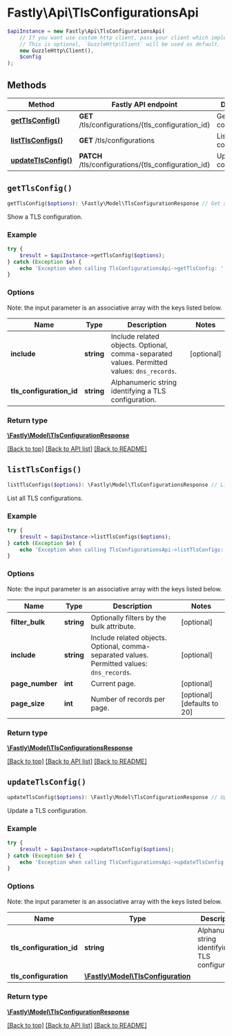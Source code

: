 # Fastly\Api\TlsConfigurationsApi


```php
$apiInstance = new Fastly\Api\TlsConfigurationsApi(
    // If you want use custom http client, pass your client which implements `GuzzleHttp\ClientInterface`.
    // This is optional, `GuzzleHttp\Client` will be used as default.
    new GuzzleHttp\Client(),
    $config
);
```

## Methods

Method | Fastly API endpoint | Description
------------- | ------------- | -------------
[**getTlsConfig()**](TlsConfigurationsApi.md#getTlsConfig) | **GET** /tls/configurations/{tls_configuration_id} | Get a TLS configuration
[**listTlsConfigs()**](TlsConfigurationsApi.md#listTlsConfigs) | **GET** /tls/configurations | List TLS configurations
[**updateTlsConfig()**](TlsConfigurationsApi.md#updateTlsConfig) | **PATCH** /tls/configurations/{tls_configuration_id} | Update a TLS configuration


## `getTlsConfig()`

```php
getTlsConfig($options): \Fastly\Model\TlsConfigurationResponse // Get a TLS configuration
```

Show a TLS configuration.

### Example
```php
try {
    $result = $apiInstance->getTlsConfig($options);
} catch (Exception $e) {
    echo 'Exception when calling TlsConfigurationsApi->getTlsConfig: ', $e->getMessage(), PHP_EOL;
}
```

### Options

Note: the input parameter is an associative array with the keys listed below.

Name | Type | Description  | Notes
------------- | ------------- | ------------- | -------------
**include** | **string** | Include related objects. Optional, comma-separated values. Permitted values: `dns_records`. | [optional]
**tls_configuration_id** | **string** | Alphanumeric string identifying a TLS configuration. |

### Return type

[**\Fastly\Model\TlsConfigurationResponse**](../Model/TlsConfigurationResponse.md)

[[Back to top]](#) [[Back to API list]](../../README.md#endpoints)
[[Back to README]](../../README.md)

## `listTlsConfigs()`

```php
listTlsConfigs($options): \Fastly\Model\TlsConfigurationsResponse // List TLS configurations
```

List all TLS configurations.

### Example
```php
try {
    $result = $apiInstance->listTlsConfigs($options);
} catch (Exception $e) {
    echo 'Exception when calling TlsConfigurationsApi->listTlsConfigs: ', $e->getMessage(), PHP_EOL;
}
```

### Options

Note: the input parameter is an associative array with the keys listed below.

Name | Type | Description  | Notes
------------- | ------------- | ------------- | -------------
**filter_bulk** | **string** | Optionally filters by the bulk attribute. | [optional]
**include** | **string** | Include related objects. Optional, comma-separated values. Permitted values: `dns_records`. | [optional]
**page_number** | **int** | Current page. | [optional]
**page_size** | **int** | Number of records per page. | [optional] [defaults to 20]

### Return type

[**\Fastly\Model\TlsConfigurationsResponse**](../Model/TlsConfigurationsResponse.md)

[[Back to top]](#) [[Back to API list]](../../README.md#endpoints)
[[Back to README]](../../README.md)

## `updateTlsConfig()`

```php
updateTlsConfig($options): \Fastly\Model\TlsConfigurationResponse // Update a TLS configuration
```

Update a TLS configuration.

### Example
```php
try {
    $result = $apiInstance->updateTlsConfig($options);
} catch (Exception $e) {
    echo 'Exception when calling TlsConfigurationsApi->updateTlsConfig: ', $e->getMessage(), PHP_EOL;
}
```

### Options

Note: the input parameter is an associative array with the keys listed below.

Name | Type | Description  | Notes
------------- | ------------- | ------------- | -------------
**tls_configuration_id** | **string** | Alphanumeric string identifying a TLS configuration. |
**tls_configuration** | [**\Fastly\Model\TlsConfiguration**](../Model/TlsConfiguration.md) |  | [optional]

### Return type

[**\Fastly\Model\TlsConfigurationResponse**](../Model/TlsConfigurationResponse.md)

[[Back to top]](#) [[Back to API list]](../../README.md#endpoints)
[[Back to README]](../../README.md)
